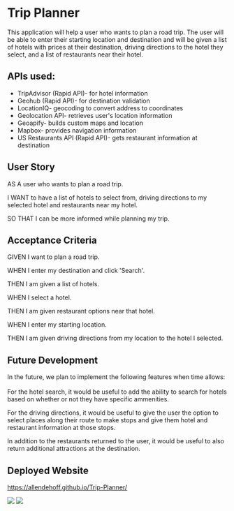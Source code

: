 # Trip Planner

This application will help a user who wants to plan a road trip. The user will be able to enter their starting location and destination and will be given a list of hotels with prices at their destination, driving directions to the hotel they select, and a list of restaurants near their hotel.


## APIs used:

* TripAdvisor (Rapid API)- for hotel information
* Geohub (Rapid API)- for destination validation
* LocationIQ- geocoding to convert address to coordinates
* Geolocation API- retrieves user's location information
* Geoapify- builds custom maps and location
* Mapbox- provides navigation information
* US Restaurants API (Rapid API)- gets restaurant information at destination


## User Story
AS A user who wants to plan a road trip. 

I WANT to have a list of hotels to select from, driving directions to my selected hotel and restaurants near my hotel. 

SO THAT I can be more informed while planning my trip. 


## Acceptance Criteria
GIVEN I want to plan a road trip. 

WHEN I enter my destination and click 'Search'.

THEN I am given a list of hotels. 

WHEN I select a hotel. 

THEN I am given restaurant options near that hotel. 

WHEN I enter my starting location. 

THEN I am given driving directions from my location to the hotel I selected.

## Future Development
In the future, we plan to implement the following features when time allows:
<br/>
<br/>
For the hotel search, it would be useful to add the ability to search for hotels based on whether or not they have specific ammenities. 

For the driving directions, it would be useful to give the user the option to select places along their route to make stops and give them hotel and restaurant information at those stops. 

In addition to the restaurants returned to the user, it would be useful to also return additional attractions at the destination.

## Deployed Website
https://allendehoff.github.io/Trip-Planner/

![](assets/Demo/hotels.gif)
![](assets/Demo/map-restaurant.gif)
